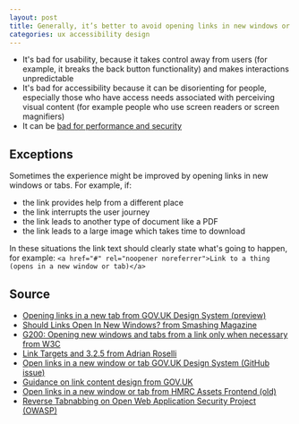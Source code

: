 ```yaml
---
layout: post
title: Generally, it’s better to avoid opening links in new windows or tabs
categories: ux accessibility design
---
```


- It's bad for usability, because it takes control away from users (for example, it breaks the back button functionality) and makes interactions unpredictable
- It's bad for accessibility because it can be disorienting for people, especially those who have access needs associated with perceiving visual content (for example people who use screen readers or screen magnifiers)
- It can be [bad for performance and security](https://cheatsheetseries.owasp.org/cheatsheets/HTML5_Security_Cheat_Sheet.html#tabnabbing)

## Exceptions

Sometimes the experience might be improved by opening links in new windows or tabs. For example, if:

- the link provides help from a different place
- the link interrupts the user journey
- the link leads to another type of document like a PDF
- the link leads to a large image which takes time to download

In these situations the link text should clearly state what's going to happen, for example: 
`<a href="#" rel="noopener noreferrer">Link to a thing (opens in a new window or tab)</a>`

## Source
- [Opening links in a new tab from GOV.UK Design System (preview)](https://deploy-preview-1179--govuk-design-system-preview.netlify.app/styles/typography/#opening-links-in-a-new-tab)
- [Should Links Open In New Windows? from Smashing Magazine](https://www.smashingmagazine.com/2008/07/should-links-open-in-new-windows/)
- [G200: Opening new windows and tabs from a link only when necessary from W3C](https://www.w3.org/TR/WCAG20-TECHS/G200.html)
- [Link Targets and 3.2.5 from Adrian Roselli](https://adrianroselli.com/2020/02/link-targets-and-3-2-5.html)
- [Open links in a new window or tab GOV.UK Design System (GitHub issue)](https://github.com/alphagov/govuk-design-system/issues/935)
- [Guidance on link content design from GOV.UK](https://www.gov.uk/guidance/content-design/links)
- [Open links in a new window or tab from HMRC Assets Frontend (old)
](http://hmrc.github.io/assets-frontend/components/open-links-in-a-new-window-or-tab/index.html)
- [Reverse Tabnabbing on Open Web Application Security Project (OWASP)](https://owasp.org/www-community/attacks/Reverse_Tabnabbing)